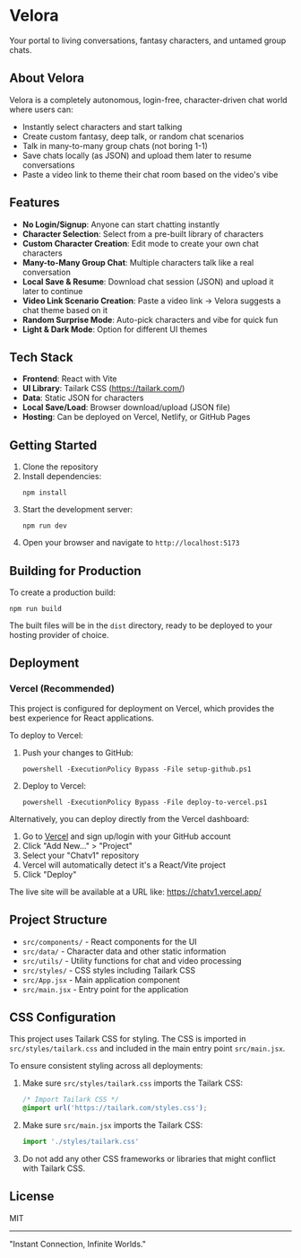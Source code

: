 # Velora

Your portal to living conversations, fantasy characters, and untamed group chats.

## About Velora

Velora is a completely autonomous, login-free, character-driven chat world where users can:

- Instantly select characters and start talking
- Create custom fantasy, deep talk, or random chat scenarios
- Talk in many-to-many group chats (not boring 1-1)
- Save chats locally (as JSON) and upload them later to resume conversations
- Paste a video link to theme their chat room based on the video's vibe

## Features

- **No Login/Signup**: Anyone can start chatting instantly
- **Character Selection**: Select from a pre-built library of characters
- **Custom Character Creation**: Edit mode to create your own chat characters
- **Many-to-Many Group Chat**: Multiple characters talk like a real conversation
- **Local Save & Resume**: Download chat session (JSON) and upload it later to continue
- **Video Link Scenario Creation**: Paste a video link → Velora suggests a chat theme based on it
- **Random Surprise Mode**: Auto-pick characters and vibe for quick fun
- **Light & Dark Mode**: Option for different UI themes

## Tech Stack

- **Frontend**: React with Vite
- **UI Library**: Tailark CSS (https://tailark.com/)
- **Data**: Static JSON for characters
- **Local Save/Load**: Browser download/upload (JSON file)
- **Hosting**: Can be deployed on Vercel, Netlify, or GitHub Pages

## Getting Started

1. Clone the repository
2. Install dependencies:
   ```
   npm install
   ```
3. Start the development server:
   ```
   npm run dev
   ```
4. Open your browser and navigate to `http://localhost:5173`

## Building for Production

To create a production build:

```
npm run build
```

The built files will be in the `dist` directory, ready to be deployed to your hosting provider of choice.

## Deployment

### Vercel (Recommended)

This project is configured for deployment on Vercel, which provides the best experience for React applications.

To deploy to Vercel:

1. Push your changes to GitHub:
   ```
   powershell -ExecutionPolicy Bypass -File setup-github.ps1
   ```

2. Deploy to Vercel:
   ```
   powershell -ExecutionPolicy Bypass -File deploy-to-vercel.ps1
   ```

Alternatively, you can deploy directly from the Vercel dashboard:

1. Go to [Vercel](https://vercel.com/) and sign up/login with your GitHub account
2. Click "Add New..." > "Project"
3. Select your "Chatv1" repository
4. Vercel will automatically detect it's a React/Vite project
5. Click "Deploy"

The live site will be available at a URL like: https://chatv1.vercel.app/

## Project Structure

- `src/components/` - React components for the UI
- `src/data/` - Character data and other static information
- `src/utils/` - Utility functions for chat and video processing
- `src/styles/` - CSS styles including Tailark CSS
- `src/App.jsx` - Main application component
- `src/main.jsx` - Entry point for the application

## CSS Configuration

This project uses Tailark CSS for styling. The CSS is imported in `src/styles/tailark.css` and included in the main entry point `src/main.jsx`.

To ensure consistent styling across all deployments:

1. Make sure `src/styles/tailark.css` imports the Tailark CSS:
   ```css
   /* Import Tailark CSS */
   @import url('https://tailark.com/styles.css');
   ```

2. Make sure `src/main.jsx` imports the Tailark CSS:
   ```jsx
   import './styles/tailark.css'
   ```

3. Do not add any other CSS frameworks or libraries that might conflict with Tailark CSS.

## License

MIT

---

"Instant Connection, Infinite Worlds."
